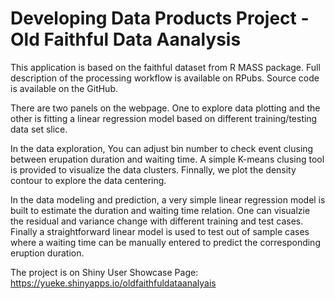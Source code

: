 # Developing Data Products Project - Old Faithful Data Aanalysis

This application is based on the faithful dataset from R MASS package. Full description of the processing workflow is available on RPubs. Source code is available on the GitHub.

There are two panels on the webpage. One to explore data plotting and the other is fitting a linear regression model based on different training/testing data set slice.

In the data exploration, You can adjust bin number to check event clusing between erupation duration and waiting time. A simple K-means clusing tool is provided to visualize the data clusters. Finnally, we plot the density contour to explore the data centering.

In the data modeling and prediction, a very simple linear regression model is built to estimate the duration and waiting time relation. One can visualzie the residual and variance change with different training and test cases. Finally a straightforward linear model is used to test out of sample cases where a waiting time can be manually entered to predict the corresponding eruption duration.

The project is on Shiny User Showcase Page: https://yueke.shinyapps.io/oldfaithfuldataanalyais